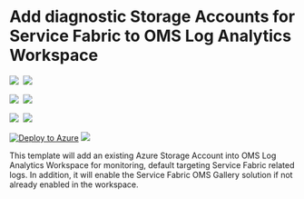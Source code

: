 
# Add diagnostic Storage Accounts for Service Fabric to OMS Log Analytics Workspace

<IMG SRC="https://azbotstorage.blob.core.windows.net/badges/oms-existing-storage-account/PublicLastTestDate.svg" />&nbsp;
<IMG SRC="https://azbotstorage.blob.core.windows.net/badges/oms-existing-storage-account/PublicDeployment.svg" />&nbsp;

<IMG SRC="https://azbotstorage.blob.core.windows.net/badges/oms-existing-storage-account/FairfaxLastTestDate.svg" />&nbsp;
<IMG SRC="https://azbotstorage.blob.core.windows.net/badges/oms-existing-storage-account/FairfaxDeployment.svg" />&nbsp;

<IMG SRC="https://azbotstorage.blob.core.windows.net/badges/oms-existing-storage-account/BestPracticeResult.svg" />&nbsp;
<IMG SRC="https://azbotstorage.blob.core.windows.net/badges/oms-existing-storage-account/CredScanResult.svg" />&nbsp;

[![Deploy to Azure](http://azuredeploy.net/deploybutton.png)](https://portal.azure.com/#create/Microsoft.Template/uri/https%3A%2F%2Fraw.githubusercontent.com%2Fazure%2Fazure-quickstart-templates%2Fmaster%2Foms-existing-storage-account%2F%2Fazuredeploy.json) 
<a href="http://armviz.io/#/?load=https%3A%2F%2Fraw.githubusercontent.com%2FAzure%2Fazure-quickstart-templates%2Fmaster%2Foms-existing-storage-account%2Fazuredeploy.json" target="_blank">
    <img src="http://armviz.io/visualizebutton.png"/>
</a>

This template will add an existing Azure Storage Account into OMS Log Analytics Workspace for monitoring, default targeting Service Fabric related logs. In addition, it will enable the Service Fabric OMS Gallery solution if not already enabled in the workspace. 


                                

              

